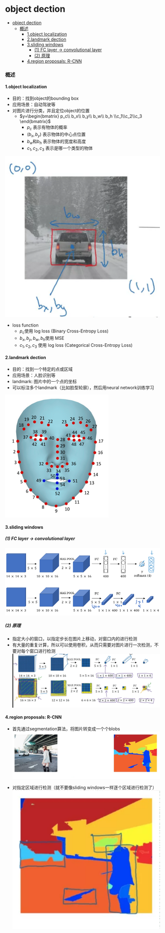 # object dection


<!-- @import "[TOC]" {cmd="toc" depthFrom=1 depthTo=6 orderedList=false} -->

<!-- code_chunk_output -->

- [object dection](#object-dection)
    - [概述](#概述)
      - [1.object localization](#1object-localization)
      - [2.landmark dection](#2landmark-dection)
      - [3.sliding windows](#3sliding-windows)
        - [(1) FC layer -> convolutional layer](#1-fc-layer---convolutional-layer)
        - [(2) 原理](#2-原理)
      - [4.region proposals: R-CNN](#4region-proposals-r-cnn)

<!-- /code_chunk_output -->


### 概述

#### 1.object localization
* 目的：找到object的bounding box
* 应用场景：自动驾驶等
* 对图片进行分类，并且定位object的位置
    * $y=\begin{bmatrix} p_c\\ b_x\\ b_y\\ b_w\\ b_h \\c_1\\c_2\\c_3 \end{bmatrix}$
        * $p_c$ 表示有物体的概率
        * $(b_x,b_y)$ 表示物体的中心点位置
        * $b_w$和$b_h$ 表示物体的宽度和高度
        * $c_1,c_2,c_3$ 表示是哪一个类型的物体

![](./imgs/od_01.png)

* loss function
    * $p_c$使用 log loss (Binary Cross-Entropy Loss)
    * $b_x,b_y,b_w,b_h$使用 MSE
    * $c_1,c_2,c_3$ 使用 log loss (Categorical Cross-Entropy Loss)

#### 2.landmark dection
* 目的：找到一个特定的点或区域
* 应用场景：人脸识别等
* landmark: 图片中的一个点的坐标
* 可以标注多个landmark（比如脸型轮廓），然后用neural network训练学习

![](./imgs/od_02.png)

#### 3.sliding windows

##### (1) FC layer -> convolutional layer
![](./imgs/od_04.png)

##### (2) 原理
* 指定大小的窗口，以指定步长在图片上移动，对窗口内的进行检测
* 有大量的重复计算，所以可以使用卷积，从而只需要对图片进行一次检测，不要对每个窗口进行检测
![](./imgs/od_05.png)

#### 4.region proposals: R-CNN

* 首先通过segmentation算法，将图片转变成一个个blobs
![](./imgs/od_08.png)

* 对指定区域进行检测（就不要像sliding windows一样逐个区域进行检测了）
![](./imgs/od_09.png)